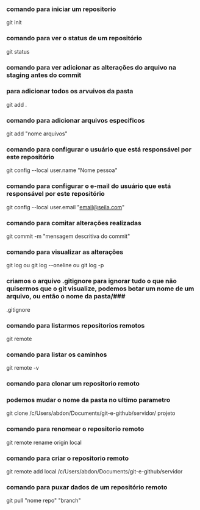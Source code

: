 ### comando para iniciar um repositorio ###
git init

### comando para ver o status de um repositório ###
git status

### comando para ver adicionar as alterações do arquivo na staging antes do commit ###
### para adicionar todos os arvuivos da pasta ###
git add .

### comando para adicionar arquivos especificos ###
git add "nome arquivos"

### comando para configurar o usuário que está responsável por este repositório ###
git config --local user.name "Nome pessoa"

### comando para configurar o e-mail do usuário que está responsável por este repositório ###
git config --local user.email "email@seila.com"

### comando para comitar alterações realizadas ###
git commit -m "mensagem descritiva do commit"

### comando para visualizar as alterações ###
git log ou git log --oneline ou git log -p

### criamos o arquivo .gitignore para ignorar tudo o que não quisermos que o git visualize, podemos botar um nome de um arquivo, ou então o nome da pasta/###
.gitignore

### comando para listarmos repositorios remotos ###
git remote

### comando para listar os caminhos ###
git remote -v

### comando para clonar um repositorio remoto ###
### podemos mudar o nome da pasta no ultimo parametro ###
git clone /c/Users/abdon/Documents/git-e-github/servidor/ projeto 

### comando para renomear o repositorio remoto ###
git remote rename origin local

### comando para criar o repositorio remoto ###
git remote add local /c/Users/abdon/Documents/git-e-github/servidor

### comando para puxar dados de um repositório remoto ###
git pull "nome repo" "branch"